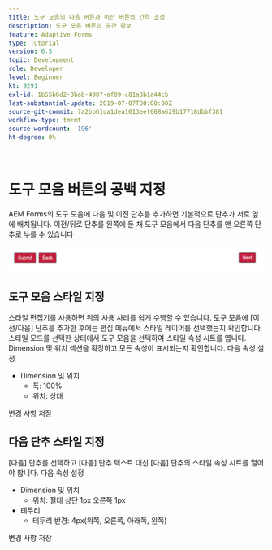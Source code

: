 ```yaml
---
title: 도구 모음의 다음 버튼과 이전 버튼의 간격 조정
description: 도구 모음 버튼의 공간 확보
feature: Adaptive Forms
type: Tutorial
version: 6.5
topic: Development
role: Developer
level: Beginner
kt: 9291
exl-id: 1b55b6d2-3bab-4907-af89-c81a3b1a44cb
last-substantial-update: 2019-07-07T00:00:00Z
source-git-commit: 7a2bb61ca1dea1013eef088a629b17718dbbf381
workflow-type: tm+mt
source-wordcount: '196'
ht-degree: 0%

---
```


# 도구 모음 버튼의 공백 지정

AEM Forms의 도구 모음에 다음 및 이전 단추를 추가하면 기본적으로 단추가 서로 옆에 배치됩니다. 이전/뒤로 단추를 왼쪽에 둔 채 도구 모음에서 다음 단추를 맨 오른쪽 단추로 누를 수 있습니다

![도구 모음 간격](assets/toolbar-spacing.png)


## 도구 모음 스타일 지정

스타일 편집기를 사용하면 위의 사용 사례를 쉽게 수행할 수 있습니다. 도구 모음에 [이전/다음] 단추를 추가한 후에는 편집 메뉴에서 스타일 레이어를 선택했는지 확인합니다. 스타일 모드를 선택한 상태에서 도구 모음을 선택하여 스타일 속성 시트를 엽니다. Dimension 및 위치 섹션을 확장하고 모든 속성이 표시되는지 확인합니다. 다음 속성 설정
* Dimension 및 위치
   * 폭: 100%
   * 위치: 상대

변경 사항 저장

## 다음 단추 스타일 지정

[다음] 단추를 선택하고 [다음] 단추 텍스트 대신 [다음] 단추의 스타일 속성 시트를 열어야 합니다. 다음 속성 설정
* Dimension 및 위치
   * 위치: 절대 상단 1px 오른쪽 1px
* 테두리
   * 테두리 반경: 4px(위쪽, 오른쪽, 아래쪽, 왼쪽)

변경 사항 저장
